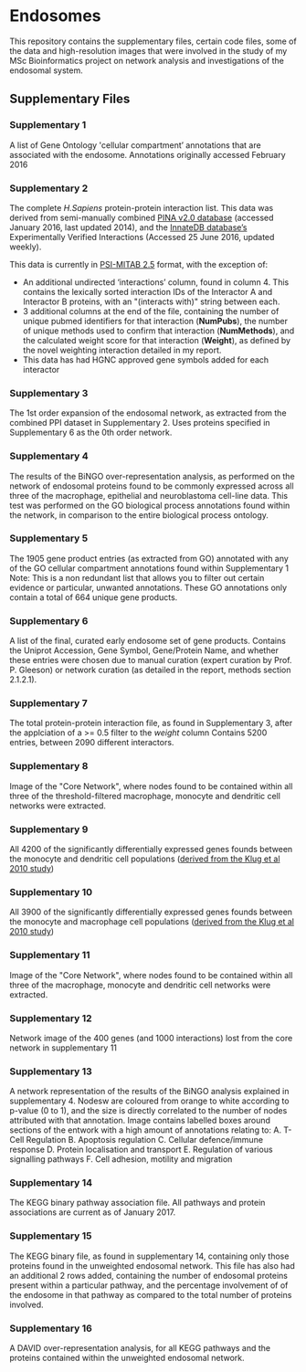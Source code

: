 # Endosomes
This repository contains the supplementary files, certain code files, some of the data and high-resolution images that were involved in the study of my MSc Bioinformatics project on network analysis and investigations of the endosomal system.


## Supplementary Files

### **Supplementary 1**
A list of Gene Ontology 'cellular compartment’ annotations that are associated with the endosome. Annotations originally accessed February 2016

### **Supplementary 2**
The complete *H.Sapiens* protein-protein interaction list. This data was derived from semi-manually combined [PINA v2.0 database](https://www.ncbi.nlm.nih.gov/pmc/articles/PMC3244997/) (accessed January 2016, last updated 2014), and the [InnateDB database’s](https://www.ncbi.nlm.nih.gov/pmc/articles/PMC3531080/) Experimentally Verified Interactions (Accessed 25 June 2016, updated weekly).

This data is currently in [PSI-MITAB 2.5](http://www.psidev.info/node/60 "HUPO PSI-MI 2.5 XML Documentation") format, with the exception of:
+ An additional undirected ‘interactions’ column, found in column 4. This contains the lexically sorted interaction IDs of the Interactor A and Interactor B proteins, with an "(interacts with)" string between each.
+ 3 additional columns at the end of the file, containing the number of unique pubmed identifiers for that interaction (**NumPubs**), the number of unique methods used to confirm that interaction (**NumMethods**), and the calculated weight score for that interaction (**Weight**), as defined by the novel weighting interaction detailed in my report.
+ This data has had HGNC approved gene symbols added for each interactor

### **Supplementary 3**
The 1st order expansion of the endosomal network, as extracted from the combined PPI dataset in Supplementary 2. Uses proteins specified in Supplementary 6 as the 0th order network.

### **Supplementary 4**
The results of the BiNGO over-representation analysis, as performed on the network of endosomal proteins found to be commonly expressed across all three of the macrophage, epithelial and neuroblastoma cell-line data. This test was performed on the GO biological process annotations found within the network, in comparison to the entire biological process ontology.

### Supplementary 5
The 1905 gene product entries (as extracted from GO) annotated with any of the GO cellular compartment annotations found within Supplementary 1  
  Note: This is a non redundant list that allows you to filter out certain evidence or particular, unwanted annotations. These GO annotations only contain a total of 664 unique gene products.

### Supplementary 6
A list of the final, curated early endosome set of gene products. 
Contains the Uniprot Accession, Gene Symbol, Gene/Protein Name, and whether these entries were chosen due to manual curation (expert curation by Prof. P. Gleeson) or network curation (as detailed in the report, methods section 2.1.2.1).

### Supplementary 7
The total protein-protein interaction file, as found in Supplementary 3, after the applciation of a >= 0.5 filter to the *weight* column
Contains 5200 entries, between 2090 different interactors.

### Supplementary 8
Image of the "Core Network", where nodes found to be contained within all three of the threshold-filtered macrophage, monocyte and dendritic cell networks were extracted.

### Supplementary 9
All 4200 of the significantly differentially expressed genes founds between the monocyte and dendritic cell populations ([derived from the Klug et al 2010 study](https://www.ncbi.nlm.nih.gov/geo/query/acc.cgi?acc=GPL6848 "GEO Entry for GSE19236, from array GPL6848"))

### Supplementary 10
All 3900 of the significantly differentially expressed genes founds between the monocyte and macrophage cell populations ([derived from the Klug et al 2010 study](https://www.ncbi.nlm.nih.gov/geo/query/acc.cgi?acc=GPL6848 "GEO Entry for GSE19236, from array GPL6848"))

### Supplementary 11
Image of the "Core Network", where nodes found to be contained within all three of the macrophage, monocyte and dendritic cell networks were extracted.

### Supplementary 12
Network image of the 400 genes (and 1000 interactions) lost from the core network in supplementary 11

### Supplementary 13
A network representation of the results of the BiNGO analysis explained in supplementary 4. Nodesw are coloured from orange to white according to p-value (0 to 1), and the size is directly correlated to the number of nodes attributed with that annotation. 
Image contains labelled boxes around sections of the entwork with a high amount of annotations relating to:
A. T-Cell Regulation
B. Apoptosis regulation
C. Cellular defence/immune response
D. Protein localisation and transport
E. Regulation of various signalling pathways
F. Cell adhesion, motility and migration

### Supplementary 14
The KEGG binary pathway association file. All pathways and protein associations are current as of January 2017.

### Supplementary 15
The KEGG binary file, as found in supplementary 14, containing only those proteins found in the unweighted endosomal network.
This file has also had an additional 2 rows added, containing the number of endosomal proteins present within a particular pathway, and the percentage involvement of of the endosome in that pathway as compared to the total number of proteins involved.

### Supplementary 16
A DAVID over-representation analysis, for all KEGG pathways and the proteins contained within the unweighted endosomal network.
